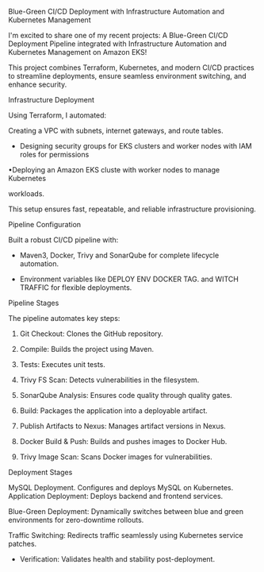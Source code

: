 Blue-Green CI/CD Deployment with Infrastructure Automation and Kubernetes Management

I'm excited to share one of my recent projects: A Blue-Green CI/CD Deployment Pipeline integrated with Infrastructure Automation and Kubernetes Management on Amazon EKS!

This project combines Terraform, Kubernetes, and modern CI/CD practices to streamline deployments, ensure seamless environment switching, and enhance security.

Infrastructure Deployment

Using Terraform, I automated:

Creating a VPC with subnets, internet gateways, and route tables.

* Designing security groups for EKS clusters and worker nodes with IAM roles for permissions

•Deploying an Amazon EKS cluste with worker nodes to manage Kubernetes

workloads.

This setup ensures fast, repeatable, and reliable infrastructure provisioning.

Pipeline Configuration

Built a robust CI/CD pipeline with:

* Maven3, Docker, Trivy and SonarQube for complete lifecycle automation.

* Environment variables like DEPLOY ENV DOCKER TAG. and WITCH TRAFFIC for flexible deployments.

Pipeline Stages

The pipeline automates key steps:

1. Git Checkout: Clones the GitHub repository.

2. Compile: Builds the project using Maven.

3. Tests: Executes unit tests.

4. Trivy FS Scan: Detects vulnerabilities in the filesystem.

5. SonarQube Analysis: Ensures code quality through quality gates.

6. Build: Packages the application into a deployable artifact.

7. Publish Artifacts to Nexus: Manages artifact versions in Nexus.

8. Docker Build & Push: Builds and pushes images to Docker Hub.

9. Trivy Image Scan: Scans Docker images for vulnerabilities.

Deployment Stages

MySQL Deployment. Configures and deploys MySQL on Kubernetes. Application Deployment: Deploys backend and frontend services.

Blue-Green Deployment: Dynamically switches between blue and green environments for zero-downtime rollouts.

Traffic Switching: Redirects traffic seamlessly using Kubernetes service patches.

* Verification: Validates health and stability post-deployment.
